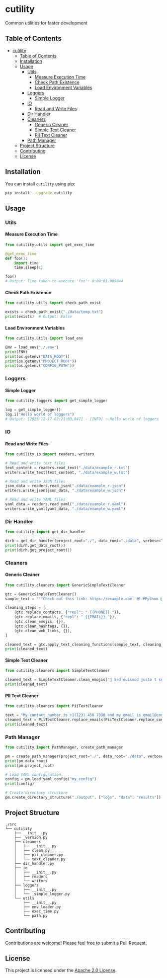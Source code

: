 # cutility

Common utilities for faster development

## Table of Contents

- [cutility](#cutility)
  - [Table of Contents](#table-of-contents)
  - [Installation](#installation)
  - [Usage](#usage)
    - [Utils](#utils)
      - [Measure Execution Time](#measure-execution-time)
      - [Check Path Existence](#check-path-existence)
      - [Load Environment Variables](#load-environment-variables)
    - [Loggers](#loggers)
      - [Simple Logger](#simple-logger)
    - [IO](#io)
      - [Read and Write Files](#read-and-write-files)
    - [Dir Handler](#dir-handler)
    - [Cleaners](#cleaners)
      - [Generic Cleaner](#generic-cleaner)
      - [Simple Text Cleaner](#simple-text-cleaner)
      - [PII Text Cleaner](#pii-text-cleaner)
    - [Path Manager](#path-manager)
  - [Project Structure](#project-structure)
  - [Contributing](#contributing)
  - [License](#license)

## Installation

You can install `cutility` using pip:

```bash
pip install --upgrade cutility
```

## Usage

### Utils

#### Measure Execution Time

```python
from cutility.utils import get_exec_time

@get_exec_time
def foo():
    import time
    time.sleep(1)

foo()
# Output: Time taken to execute 'foo': 0:00:01.005044
```

#### Check Path Existence

```python
from cutility.utils import check_path_exist

exists = check_path_exist("./data/temp.txt")
print(exists)  # Output: False
```

#### Load Environment Variables

```python
from cutility.utils import load_env

ENV = load_env("./.env")
print(ENV)
print(os.getenv("DATA_ROOT"))
print(os.getenv("PROJECT_ROOT"))
print(os.getenv("CONFIG_PATH"))
```

### Loggers

#### Simple Logger

```python
from cutility.loggers import get_simple_logger

log = get_simple_logger()
log.i("Hello world of loggers")
# Output: [2023-12-17 02:21:03,847] - [INFO] : Hello world of loggers
```

### IO

#### Read and Write Files

```python
from cutility.io import readers, writers

# Read and write text files
text_content = readers.read_text("./data/example_r.txt")
writers.write_text(text_content, "./data/example_w.txt")

# Read and write JSON files
json_data = readers.read_json("./data/example_r.json")
writers.write_json(json_data, "./data/example_w.json")

# Read and write YAML files
yaml_data = readers.read_yaml("./data/example_r.yaml")
writers.write_yaml(yaml_data, "./data/example_w.yaml")
```

### Dir Handler

```python
from cutility import get_dir_handler

dirh = get_dir_handler(project_root="./", data_root="./data", verbose=True)
print(dirh.get_data_root())
print(dirh.get_project_root())
```

### Cleaners

#### Generic Cleaner

```python
from cutility.cleaners import GenericSimpleTextCleaner

gtc = GenericSimpleTextCleaner()
sample_text = """Check out this link: https://example.com. 😎 #Python @user1, sample@gmail.com 123-456-7908"""

cleaning_steps = [
    (gtc.replace_contacts, {"repl": " {{PHONE}} "}),
    (gtc.replace_emails, {"repl": " {{EMAIL}} "}),
    (gtc.clean_emojis, {}),
    (gtc.clean_hashtags, {}),
    (gtc.clean_web_links, {}),
]

cleaned_text = gtc.apply_text_cleaning_functions(sample_text, cleaning_steps)
print(cleaned_text)
```

#### Simple Text Cleaner

```python
from cutility.cleaners import SimpleTextCleaner

cleaned_text = SimpleTextCleaner.clean_emojis("🌟 Sed euismod justo t semper justo. 😊")
print(cleaned_text)
```

#### PII Text Cleaner

```python
from cutility.cleaners import PiiTextCleaner

text = "My contact number is +1(123) 456 7890 and my email is email@company.com"
cleaned_text = PiiTextCleaner.replace_emails(PiiTextCleaner.replace_contacts(text))
print(cleaned_text)
```

### Path Manager

```python
from cutility import PathManager, create_path_manager

pm = create_path_manager(project_root="./", data_root="./data", verbose=True)
print(pm.data_root)
print(pm.project_root)

# Load YAML configuration
config = pm.load_yaml_config("my_config")
print(config)

# Create directory structure
pm.create_directory_structure("./output", ["logs", "data", "results"])
```

## Project Structure

```
./src
└── cutility
    ├── __init__.py
    ├── _version.py
    ├── cleaners
    │   ├── __init__.py
    │   ├── clean.py
    │   ├── pii_cleaner.py
    │   └── text_cleaner.py
    ├── dir_handler.py
    ├── io
    │   ├── __init__.py
    │   ├── readers
    │   └── writers
    ├── loggers
    │   ├── __init__.py
    │   └── _simple_logger.py
    └── utils
        ├── __init__.py
        ├── env_loader.py
        ├── exec_time.py
        └── path.py
```

## Contributing

Contributions are welcome! Please feel free to submit a Pull Request.

## License

This project is licensed under the [Apache 2.0 License](LICENSE).
